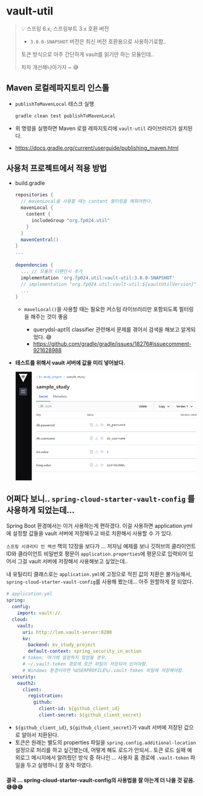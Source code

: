 # vault-util

> 💡 스프링 6.x, 스프링부트 3.x 호환 버전
>
> * `3.0.0-SNAPSHOT` 버전은 최신 버전 호환용으로 사용하기로함..
>
> 토큰 방식으로 아주 간단하게 vault를 읽기만 하는 모듈인데.. 
>
> 차차 개선해나아가자 ~ 😅

## Maven 로컬레파지토리 인스톨

* `publishToMavenLocal` 테스크 실행

  ```sh
  gradle clean test publishToMavenLocal
  ```

* 위 명령을 실행하면 Maven 로컬 레파지토리에 `vault-util` 라이브러리가 설치된다.

* https://docs.gradle.org/current/userguide/publishing_maven.html

  

## 사용처 프로젝트에서 적용 방법

* build.gradle

  ```groovy
  repositories {
    // mavenLocal을 사용할 때는 content 필터링을 해줘야한다.
    mavenLocal {    
      content {
        includeGroup "org.fp024.util"
      }
    }
    mavenCentral()
  }
  ...
  
  dependencies {
    ... // 모듈의 디펜던시 추가
    implementation 'org.fp024.util:vault-util:3.0.0-SNAPSHOT'
    // implementation "org.fp024.util:vault-util:${vaultUtilVersion}"
    ...
  }
  ```

  * `mavelLocal()`을 사용할 때는 필요한 커스텀 라이브러리만 포함되도록 필터링을 해주는 것이 좋음

    * querydsl-apt의 classifier 관련해서 문제를 겪어서 검색을 해보고 알게되었다. 😅
    * https://github.com/gradle/gradle/issues/18276#issuecomment-921628988

    

* **테스트를 위해서 vault 서버에 값을 미리 넣어놨다.**

  ![image-20230811204716376](doc-resources/image-20230811204716376.png)

  



## 어쩌다 보니.. `spring-cloud-starter-vault-config` 를 사용하게 되었는데...

Spring Boot 환경에서는 이거 사용하는게 편하겠다. 이걸 사용하면 application.yml에 설정할 값들을 vault 서버에 저장해두고 바로 치환해서 사용할 수 가 있다.

`스프링 시큐리티 인 액션` 책의 12장을 보다가 ... 저자님 예제를 보니 깃허브의 클라이언트 ID와 클라이언트 비밀번호 평문이 `application.properties`에 평문으로 입력되어 있어서 그걸 vault 서버에 저장해서 사용해보고 싶었는데..

내 유틸리티 클래스로는 `application.yml`에 고정으로 적힌 값의 치환은 불가능해서, `spring-cloud-starter-vault-config`를 사용해 봤는데... 아주 원할하게 잘 되었다.

```yml
# application.yml
spring:
  config:
    import: vault://
  cloud:
    vault:
      uri: http://lvm.vault-server:8200
      kv:
        backend: kv_study_project
        default-context: spring_security_in_action
      # token: 여기에 설정하지 않았을 경우.
      # ~/.vault-token 경로에 토큰 파일이 저장되어 있어야함.
      # Windows 환경이라면 %USERPROFILE%/.vault-token 파일에 저장해야함.
  security:
    oauth2:
      client:
        registration:
          github:
            client-id: ${github_client_id}
            client-secret: ${github_client_secret}
```

* `${github_client_id}`, `${github_client_secret}`가 vault 서버에 저장된 값으로 알아서 치환된다.
* 토큰은 원래는 별도의 properties 파일을 `spring.config.additional-location` 설정으로 처리를 하고 싶긴했는데, 어떻게 해도 로드가 안되서.. 토큰 로드 실패 예외로그 메시지에서 알려줬던 방식 중 하나인 ... 사용자 홈 경로에 `.vault-token` 파일을 두고 실행하니 잘 동작 하였다.

#### 결국 ... spring-cloud-starter-vault-config의 사용법을 잘 아는게 더 나을 것 같음. 😅😅😅

